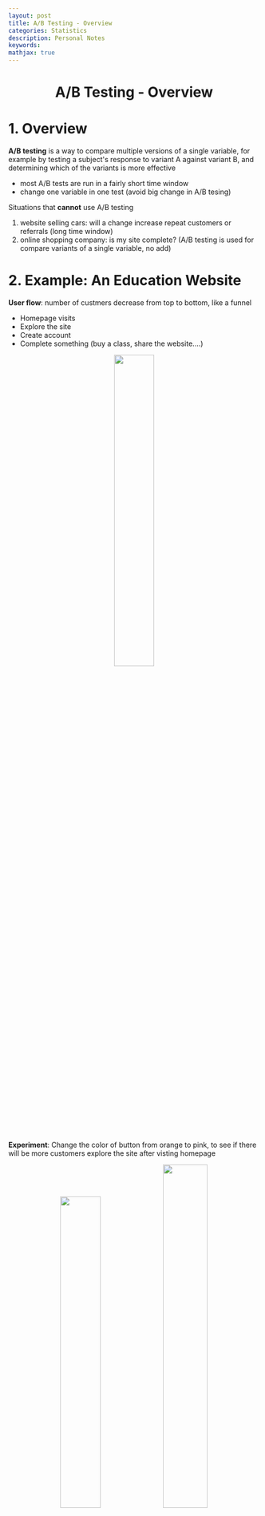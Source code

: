 ```yaml
---
layout: post
title: A/B Testing - Overview
categories: Statistics
description: Personal Notes
keywords:
mathjax: true
---
```



<center>

# A/B Testing - Overview
</center>

# 1. Overview
**A/B testing** is a way to compare multiple versions of a single variable, for example by testing a subject's response to variant A against variant B, and determining which of the variants is more effective


- most A/B tests are run in a fairly short time window
- change one variable in one test (avoid big change in A/B tesing)


Situations that **cannot** use A/B testing
1. website selling cars: will a change increase repeat customers or referrals
   (long time window)
2. online shopping company: is my site complete? 
   (A/B testing is used for compare variants of a single variable, no add)

# 2. Example: An Education Website
**User flow**: number of custmers decrease from top to bottom, like a funnel
- Homepage visits
- Explore the site
- Create account
- Complete something (buy a class, share the website....)

<center><img src="/images/2022-12/Snipaste_2023-01-06_21-25-51.png" width="40%"></center>


**Experiment**:
Change the color of button from orange to pink, to see if there will be more customers explore the site after visting homepage

<center><img src="/images/2022-12/Snipaste_2023-01-06_21-31-00.png" width="40%"> <img src="/images/2022-12/Snipaste_2023-01-06_21-31-19.png" width="42%"></center>

## 2.1 Choose a metric
### 2.1.1 Initial Hypothesis
Changing the "Start Now" button form **orange to pink** will increase how many students expore the courses provided

### 2.1.2 Different metrics
After dividing the customers into two groups: group orange vs. group pink, we have to determmine which metric to use.

**(1) Total number of courses completed**
<font color=red>No.</font> too long time needed to complete courses

**(2) Number of clicks**
<font color=red>No.</font> the number of customers in group 1 and 2 might differ a lot
<img src="/images/2022-12/Snipaste_2023-01-07_09-31-23.png" width="40%">

**(3) Click-through-rate** = #clicks / #page views
<font color=green>Better.</font> eliminate the influence of different number of customers in different groups. However, might be influenced by some meaningless repeated clicks

**(4) Click-through-probability** = #uique visitors who click / #unique visitors to page
<font color=green>Best.</font>

### 2.1.3 Updated Hypothesis
Changing the "Start Now" button form **orange to pink** will increase the **click-through-probability** of the button

## 2.2 Review Statistics
### 2.2.1 Estimate Click-through-probability
Let's say for the initial "orange group" (control group), there are 1000 visitors and 100 unique clicks, so the **click-through-probability** $\hat p_{cont}=100/1000=0.1$

Then do the same thing for "pink group" (experiment group), and also get a click-through-probability $\hat p_{exp}$, but now, **which value of $\hat p_{exp}$ will make us surprise? (how large the $\hat p_{exp}$ should be to make the color change meaningful)** 0.11? 0.15? 0.2?

To answer this, **we need to find the 95% confidence interval**. Since the results of the experiments are click or not click, it's a typical **binomial distribution**:
- sample size $N=1000$
- mean $p=\frac{100}{N}=0.1$
- **standard error** (standard deviation of sample means) $SE=\sqrt\frac{p(1-p)}{N}=0.0095$

<img src="/images/2022-12/Snipaste_2023-01-07_10-39-00.png" width="50%">

When $N$ is large enough, or both of the equations $N(p)>5$, $N(1-p)>5$ hold, we could **consider binomial as normal distribution**, and therefore its **margin of error**:
$$m=z^*\times SE$$

its **95% confidence interval**: $I = [p-m,p+m]$
- $z^*=1.96$ is the value of 95% confidence interval of the **standard normal distribution**
- then its 95% confidence interval is $[0.081,0.119]$

Therefore, <span style="background-color: yellow; color: black;">if the probability of "pink group" > 0.12, it will be considered effective</span>


### 2.2.2 Hypothesis Testing
假设测试的目的是为了**否决零假设** (reject null hypothesis). "零假设" 一般指的是控制组和测试组数据**没有差异** (这并不是说完全一样，而是在一个区间之内就算做没有差异)

在这个例子中，如果实验数据不在 "零假设" 的95%置信区间内，即可否决 "零假设"

#### (1) Null and alternative hypothesis
We have $p_{cont}$ (control group, "orange group") and $p_{exp}$ (experiment group, "pink group")

- **Null hypothesis** $H_0$: $p_{cont}=p_{exp}$
- **Alternative hypothesis** $H_A$: $p_{cont}\ne p_{exp}$

Steps:
1. Measure $\hat p_{cont}$ and $\hat p_{exp}$, define $\hat d=\hat p_{cont}-\hat p_{exp}$ 
2. Calculate $P(\hat d\vert H_0)$
3. Reject null if $P<\alpha=0.05$ ($\alpha$ also called **p-value**)

所以现在的关键是计算 "零假设" 的95%置信区间

#### (2) Calculate $P(d| H_0)$ via pooled standard error
We have
- $X_{cont}, X_{exp}$: number of unique clicks in two groups
- $N_{cont}, N_{exp}$: number of visitors in two groups
- $\hat p_{cont}, \hat p_{exp}$: click-through-probability

Then define
$$\hat p_{pool}=\frac{X_{cont} + X_{exp}}{N_{cont} + N_{exp}}$$

$$\sigma_{pool}=\sqrt{\hat p_{pool}(1-\hat p_{pool})(\frac{1}{N_{cont}}+\frac{1}{N_{exp}})}$$

$$\hat d=\hat p_{cont} - \hat p_{exp}$$

Define **null hypothesis** $H_0$: $E[\hat d]=0$
$$\hat d\sim N(0,\sigma_{pool})$$

We reject null if $P<\alpha=0.05$, which means we reject null if $\hat d$ not in the **95% confidence interval** of null hypothesis, that is, reject if $\hat d>1.96*\sigma_{pool}$ or $\hat d<-1.96*\sigma_{pool}$

## 2.3 Design
### 2.3.1 Sample Size Matters (Sensitivity)
In previous example, we assume that the sample size $N=1000$, but how we get a that? Could it be 2000 or 5000? It depends on practical or substantive significance

**Practical or Substantive Significance**: 
in hypothesis testing, we reject null if $P<\alpha=0.05$, however, even $1\%$ difference could be considered significant, in general, <span style="background-color: yellow; color: black;">a smaller practical significance needs a larger sample size (**size vs. power trade-off**)</span>

In this example, we mannual set the practical significance to be $2\%$ 

Define $\beta$ as the probability that fail to reject when the null hypothesis is false
1. $\alpha = P(\text{reject null}\vert\text{null true})$
2. $\beta = P(\text{fail to reject}\vert\text{null false})$
3. $\text{sensitivity}=1-\beta$

For samll sample size, $N=1000$
<center><img src="/images/2022-12/Snipaste_2023-01-07_12-32-07.png" width="70%"></center>

- $\alpha=0.05$ is low
- $\beta$ is high becuase when $\hat d=0.02$, we consider it significant which indicates null fase, but it will not be rejected
- low sensitivity

For large sample size, $N=5000$
<center><img src="/images/2022-12/Snipaste_2023-01-07_12-50-45.png" width="70%"></center>

- $\alpha$ same
- $\beta$ is much lower
- high sensitivity

### 2.3.2 Calculate Sample Size
[link to calculator](https://www.evanmiller.org/ab-testing/sample-size.html)

<img src="/images/2022-12/Snipaste_2023-01-07_13-00-03.png" width="100%">

- Baseline conversion rate $=\hat p_{cont}=0.1$
- Miimum Detectable Effect: the practical significance we mannual set = $2\%$
- A large sensitivity set to $1-\beta=80\%$


## 2.4 Analyze Result
到现在为止，我们已经拒绝了 "零假设"，明确了 minimum sample size 以及 practical significance = $2\%$。最后一步便是判断是否需要 launch the color change

For example, if we have
- $N_{cont}=10072, N_{exp}=9886$
- $X_{cont}=974, X_{exp}=1242$

Then
- $\hat p_{pool}=\frac{X_{cont} + X_{exp}}{N_{cont} + N_{exp}}=0.111$
- $\sigma_{pool}=\sqrt{\hat p_{pool}(1-\hat p_{pool})(\frac{1}{N_{cont}}+\frac{1}{N_{exp}})}=0.00445$
- $\hat d=\hat p_{cont} - \hat p_{exp}=0.0289$
- $I=[\hat d-1.96\sigma_{pool}, \hat d+1.96\sigma_{pool}]=[0.0202,0.0376]$

Since $0.0202>0.02$, we definitely need to change the color from orange to pink


